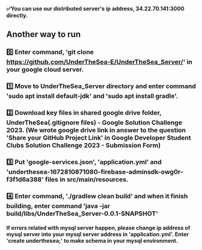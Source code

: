 #### ✅You can use our distributed server's ip address, 34.22.70.141:3000 directly.

## Another way to run
### 0️⃣ Enter command, 'git clone https://github.com/UnderTheSea-E/UnderTheSea_Server/' in your google cloud server.
### 1️⃣ Move to UnderTheSea_Server directory and enter command 'sudo apt install default-jdk' and 'sudo apt install gradle'.
### 2️⃣ Download key files in shared google drive folder, UnderTheSea(.gitignore files) - Google Solution Challenge 2023. (We wrote google drive link in answer to the question 'Share your GitHub Project Link' in Google Developer Student Clubs Solution Challenge 2023 - Submission Form)
### 3️⃣ Put 'google-services.json', 'application.yml' and 'underthesea-1672810871080-firebase-adminsdk-owg0r-f3f1d6a388' files in src/main/resources.
### 4️⃣ Enter command, './gradlew clean build' and when it finish building, enter command 'java -jar build/libs/UnderTheSea_Server-0.0.1-SNAPSHOT'

#### If errors related with mysql server happen, please change ip address of mysql server into your mysql server address in 'application.yml'. Enter 'create underthesea;' to make schema in your mysql environment.
